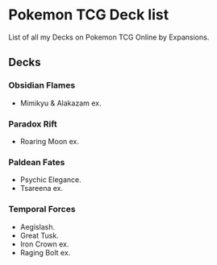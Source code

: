 # Pokemon TCG Deck list

List of all my Decks on Pokemon TCG Online by Expansions.

## Decks

### Obsidian Flames

- Mimikyu & Alakazam ex.

### Paradox Rift

- Roaring Moon ex.

### Paldean Fates

- Psychic Elegance.
- Tsareena ex.

### Temporal Forces

- Aegislash.
- Great Tusk.
- Iron Crown ex.
- Raging Bolt ex.
